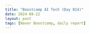 ```yaml
---
title: "Boostcamp AI Tech (Day 014)"
date: 2024-08-22
layout: post
tags: [Naver Boostcamp, daily report]
---
```


